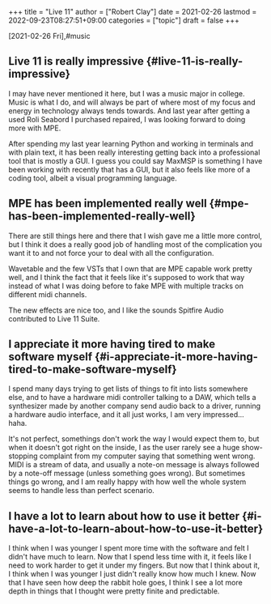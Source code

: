 +++
title = "Live 11"
author = ["Robert Clay"]
date = 2021-02-26
lastmod = 2022-09-23T08:27:51+09:00
categories = ["topic"]
draft = false
+++

<span class="timestamp-wrapper"><span class="timestamp">[2021-02-26 Fri]</span></span>,#music


## Live 11 is really impressive {#live-11-is-really-impressive}

I may have never mentioned it here, but I was a music major in college. Music is
what I do, and will always be part of where most of my focus and energy in
technology always tends towards. And last year after getting a used Roli Seabord
I purchased repaired, I was looking forward to doing more with MPE.

After spending my last year learning Python and working in terminals and with
plain text, it has been really interesting getting back into a professional tool
that is mostly a GUI. I guess you could say MaxMSP is something I have been
working with recently that has a GUI, but it also feels like more of a coding
tool, albeit a visual programming language.


## MPE has been implemented really well {#mpe-has-been-implemented-really-well}

There are still things here and there that I wish gave me a little more control,
but I think it does a really good job of handling most of the complication you
want it to and not force your to deal with all the configuration.

Wavetable and the few VSTs that I own that are MPE capable work pretty well, and
I think the fact that it feels like it's supposed to work that way instead of
what I was doing before to fake MPE with multiple tracks on different midi
channels.

The new effects are nice too, and I like the sounds Spitfire Audio contributed
to Live 11 Suite.


## I appreciate it more having tired to make software myself {#i-appreciate-it-more-having-tired-to-make-software-myself}

I spend many days trying to get lists of things to fit into lists somewhere else,
and to have a hardware midi controller talking to a DAW, which tells a
synthesizer made by another company send audio back to a driver, running a
hardware audio interface, and it all just works, I am very impressed... haha.

It's not perfect, somethings don't work the way I would expect them to, but when
it doesn't got right on the inside, I as the user rarely see a huge
show-stopping complaint from my computer saying that something went wrong. MIDI
is a stream of data, and usually a note-on message is always followed by a
note-off message (unless something goes wrong). But sometimes things go wrong,
and I am really happy with how well the whole system seems to handle less than
perfect scenario.


## I have a lot to learn about how to use it better {#i-have-a-lot-to-learn-about-how-to-use-it-better}

I think when I was younger I spent more time with the software and felt I didn't
have much to learn. Now that I spend less time with it, it feels like I need to
work harder to get it under my fingers. But now that I think about it, I think
when I was younger I just didn't really know how much I knew. Now that I have
seen how deep the rabbit hole goes, I think I see a lot more depth in things
that I thought were pretty finite and predictable.